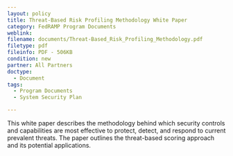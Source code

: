 ```yaml
---
layout: policy   
title: Threat-Based Risk Profiling Methodology White Paper
category: FedRAMP Program Documents
weblink:
filename: documents/Threat-Based_Risk_Profiling_Methodology.pdf
filetype: pdf
fileinfo: PDF - 506KB
condition: new
partner: All Partners
doctype:
  - Document
tags:
  - Program Documents
  - System Security Plan

---
```

This white paper describes the methodology behind which security controls and capabilities are most effective to protect, detect, and respond to current prevalent threats. The paper outlines the threat-based scoring approach and its potential applications. 